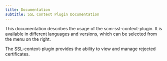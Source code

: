 ```yaml
---
title: Documentation
subtitle: SSL Context Plugin Documentation
---
```

This documentation describes the usage of the scm-ssl-context-plugin. It is available in different languages and versions, which can be selected from the menu on the right.

The SSL-context-plugin provides the ability to view and manage rejected certificates.
